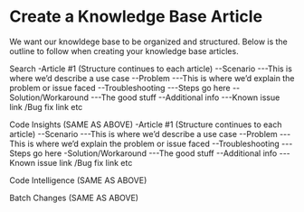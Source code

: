 # Create a Knowledge Base Article 

We want our knowldege base to be organized and structured. Below is the outline to follow when creating your knowledge base articles. 

Search
-Article #1 (Structure continues to each article)
--Scenario
---This is where we’d describe a use case
--Problem
---This is where we’d explain the problem or issue faced
--Troubleshooting
---Steps go here
--Solution/Workaround
---The good stuff
--Additional info
---Known issue link /Bug fix link etc

Code Insights (SAME AS ABOVE)
-Article #1 (Structure continues to each article)
--Scenario
---This is where we’d describe a use case
--Problem
---This is where we’d explain the problem or issue faced
--Troubleshooting
---Steps go here
-Solution/Workaround
---The good stuff
--Additional info
---Known issue link /Bug fix link etc

Code Intelligence (SAME AS ABOVE)

Batch Changes (SAME AS ABOVE)
